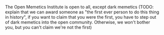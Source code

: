 
The Open Memetics Institute is open to all, except dark memetics (TODO: explain that we can award someone as "the first ever person to do this thing in history", if you want to claim that you were the first, you have to step out of dark memetics into the open community. Otherwise, we won't bother you, but you can't claim we're not the first)